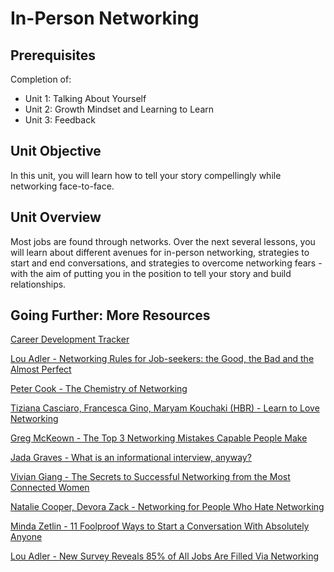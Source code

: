 # In-Person Networking

## Prerequisites
Completion of:
 - Unit 1: Talking About Yourself
 - Unit 2: Growth Mindset and Learning to Learn
 - Unit 3: Feedback

## Unit Objective

In this unit, you will learn how to tell your story compellingly while networking face-to-face. 

## Unit Overview

Most jobs are found through networks. Over the next several lessons, you will learn about different avenues for in-person networking, strategies to start and end conversations, and strategies to overcome networking fears - with the aim of putting you in the position to tell your story and build relationships.

## Going Further: More Resources


[Career Development Tracker](https://docs.google.com/spreadsheets/d/1fJMv8NEgRBXa3Oiaoi1aYfXFS24a7xVkKuwDDxcn_KY/edit?usp=sharing)

[Lou Adler - Networking Rules for Job-seekers: the Good, the Bad and the Almost Perfect](https://www.linkedin.com/pulse/20130916190035-15454-networking-rules-for-job-seekers-the-good-the-bad-and-the-almost-perfect/)

[Peter Cook - The Chemistry of Networking](https://www.linkedin.com/pulse/chemistry-networking-peter-cook/)

[Tiziana Casciaro, Francesca Gino, Maryam Kouchaki (HBR) - Learn to Love Networking](https://hbr.org/2016/05/learn-to-love-networking)

[Greg McKeown - The Top 3 Networking Mistakes Capable People Make](http://gregmckeown.com/blog/top-3-networking-mistakes-capable-people-make/)

[Jada Graves - What is an informational interview, anyway?](https://money.usnews.com/money/careers/articles/2012/07/26/what-is-an-informational-interview-anyway)

[Vivian Giang - The Secrets to Successful Networking from the Most Connected Women](https://www.fastcompany.com/3038750/the-secrets-to-successful-networking-from-the-most-connected-women)

[Natalie Cooper, Devora Zack - Networking for People Who Hate Networking](https://www.youtube.com/watch?v=wM6ZBLMLd7s) 

[Minda Zetlin - 11 Foolproof Ways to Start a Conversation With Absolutely Anyone](https://www.inc.com/minda-zetlin/10-foolproof-ways-to-start-a-conversation-with-absolutely-anyone.html) 

[Lou Adler - New Survey Reveals 85% of All Jobs Are Filled Via Networking](https://www.linkedin.com/pulse/new-survey-reveals-85-all-jobs-filled-via-networking-lou-adler/)
